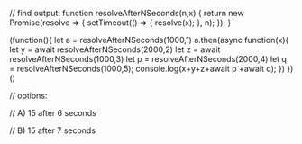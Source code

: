 // find output: 
function resolveAfterNSeconds(n,x) {
    return new Promise(resolve => {
      setTimeout(() => {
        resolve(x);
      }, n);
    });
  }
  
  
  (function(){
      let a = resolveAfterNSeconds(1000,1)
      a.then(async function(x){
          let y = await resolveAfterNSeconds(2000,2)
          let z = await resolveAfterNSeconds(1000,3)
          let p = resolveAfterNSeconds(2000,4)
          let q = resolveAfterNSeconds(1000,5);
          console.log(x+y+z+await p +await q);
      })
  })()
  
  
  
  // options:
  
  // A) 15 after 6 seconds 
  
  // B) 15 after 7 seconds